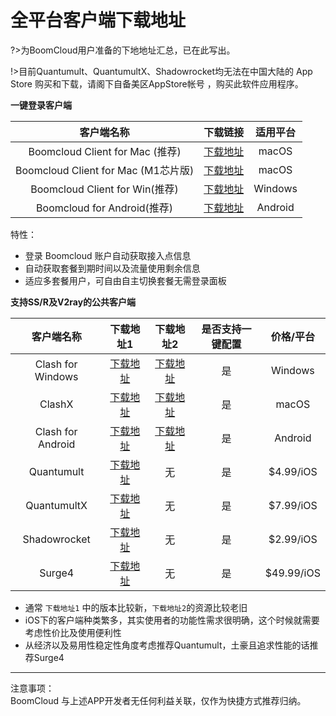 # 全平台客户端下载地址

?>为BoomCloud用户准备的下地地址汇总，已在此写出。

!>目前Quantumult、QuantumultX、Shadowrocket均无法在中国大陆的 App Store 购买和下载，请阁下自备美区AppStore帐号 ，购买此软件应用程序。  

**一键登录客户端**

| 客户端名称 | 下载链接 | 适用平台 |
| :---: | :---: | :---: |
| Boomcloud Client for Mac (推荐)| [下载地址](https://cdn.t9c.co/download/BoomCloud_0.3.1.dmg) | macOS |
| Boomcloud Client for Mac (M1芯片版)| [下载地址](https://cdn.t9c.co/download/BoomCloud_0.3.1-arm64.dmg) | macOS | 
| Boomcloud Client for Win(推荐)| [下载地址](https://cdn.t9c.co/download/BoomCloud_0.3.1.exe) | Windows | 
| Boomcloud  for Android(推荐)| [下载地址](https://cdn.t9c.co/download/BoomCloud_1.2.15.apk) | Android | 

特性：  
* 登录 Boomcloud 账户自动获取接入点信息
* 自动获取套餐到期时间以及流量使用剩余信息 
* 适应多套餐用户，可自由自主切换套餐无需登录面板  


**支持SS/R及V2ray的公共客户端**

| 客户端名称 | 下载地址1 | 下载地址2 | 是否支持一键配置 | 价格/平台 |
| :---: | :---: | :---: | :---: | :---: |
| Clash for Windows | [下载地址](https://github.com/Fndroid/clash_for_windows_pkg/releases/download/0.19.3/Clash.for.Windows.Setup.0.19.3.exe) | [下载地址](https://cdn.t9c.co/download/Clash.for.Windows.Setup.0.13.6.exe) | 是 | Windows |
| ClashX | [下载地址](https://github.com/yichengchen/clashX/releases/download/1.72.0/ClashX.dmg) | [下载地址](https://cdn.t9c.co/download/Clash.for.Windows.Setup.0.13.6.exe) | 是 | macOS |
| Clash for Android | [下载地址](https://github.com/Kr328/ClashForAndroid/releases/download/v2.5.3/cfa-2.5.3-premium-universal-release.apk) | [下载地址](https://cdn.t9c.co/download/Clash.for.Windows.Setup.0.13.6.exe) | 是 | Android |
| Quantumult | [下载地址](https://apps.apple.com/us/app/quantumult/id1252015438) |  无 |是 | $4.99/iOS |
| QuantumultX | [下载地址](https://apps.apple.com/us/app/quantumult-x/id1443988620) | 无 | 是 | $7.99/iOS |
| Shadowrocket | [下载地址](https://apps.apple.com/us/app/shadowrocket/id932747118) | 无 | 是 | $2.99/iOS |
| Surge4 | [下载地址](https://apps.apple.com/us/app/surge-4/id1442620678) |无 | 是 | $49.99/iOS |

* 通常 `下载地址1` 中的版本比较新，`下载地址2`的资源比较老旧
* iOS下的客户端种类繁多，其实使用者的功能性需求很明确，这个时候就需要考虑性价比及使用便利性
* 从经济以及易用性稳定性角度考虑推荐Quantumult，土豪且追求性能的话推荐Surge4

 
---
注意事项：  
BoomCloud 与上述APP开发者无任何利益关联，仅作为快捷方式推荐归纳。



